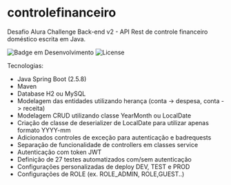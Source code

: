 # controlefinanceiro
Desafio Alura Challenge Back-end v2 - API Rest de controle financeiro doméstico escrita em Java.

![Badge em Desenvolvimento](https://img.shields.io/badge/STATUS-Em%20desenvolvimento-success)
![License](https://img.shields.io/badge/LICENSE-GPLv2-blue)


Tecnologias:
- Java Spring Boot (2.5.8)
- Maven
- Database H2 ou MySQL
- Modelagem das entidades utilizando herança (conta -> despesa, conta -> receita)
- Modelagem CRUD utilizando classe YearMonth ou LocalDate
- Criação de classe de deserializer de LocalDate para utilizar apenas formato YYYY-mm
- Adicionados controles de exceção para autenticação e badrequests
- Separação de funcionalidade de controllers em classes service
- Autenticação com token JWT
- Definição de 27 testes automatizados com/sem autenticação
- Configurações personalizadas de deploy DEV, TEST e PROD
- Configurações de ROLE (ex. ROLE_ADMIN, ROLE,GUEST..)


